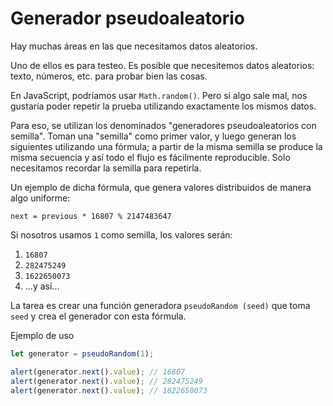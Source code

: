 
# Generador pseudoaleatorio

Hay muchas áreas en las que necesitamos datos aleatorios.

Uno de ellos es para testeo. Es posible que necesitemos datos aleatorios: texto, números, etc. para probar bien las cosas.

En JavaScript, podríamos usar `Math.random()`. Pero si algo sale mal, nos gustaría poder repetir la prueba utilizando exactamente los mismos datos.

Para eso, se utilizan los denominados "generadores pseudoaleatorios con semilla". Toman una "semilla" como primer valor, y luego generan los siguientes utilizando una fórmula; a partir de la misma semilla se produce la misma secuencia y así todo el flujo es fácilmente reproducible. Solo necesitamos recordar la semilla para repetirla.

Un ejemplo de dicha fórmula, que genera valores distribuidos de manera algo uniforme:

```
next = previous * 16807 % 2147483647
```

Si nosotros usamos `1` como semilla, los valores serán:
1. `16807`
2. `282475249`
3. `1622650073`
4. ...y así...

La tarea es crear una función generadora `pseudoRandom (seed)` que toma `seed` y crea el generador con esta fórmula.

Ejemplo de uso

```js
let generator = pseudoRandom(1);

alert(generator.next().value); // 16807
alert(generator.next().value); // 282475249
alert(generator.next().value); // 1622650073
```
